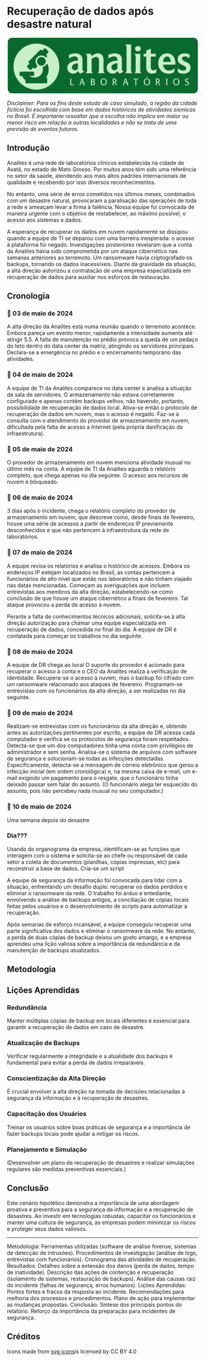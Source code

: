 # Recuperação de dados após desastre natural

<p align="center">
  <img src="./assets/logo-analites.png" />
</p>

_Disclaimer: Para os fins deste estudo de caso simulado, a região da cidade fictícia foi escolhida com base em dados históricos de atividades sísmicas no Brasil. É importante ressaltar que a escolha não implica em maior ou menor risco em relação a outras localidades e não se trata de uma previsão de eventos futuros._



## Introdução

Analites é uma rede de laboratórios clínicos estabelecida na cidade de Avatã, no estado de Mato Grosso. Por muitos anos têm sido uma referência no setor da saúde, atendendo aos mais altos padrões internacionais de qualidade e recebendo por isso diversos reconhecimentos.

No entanto, uma série de erros cometidos nos últimos meses, combinados com um desastre natural, provocaram a paralisação das operações de toda a rede e ameaçam levar a firma à falência. Nossa equipe foi convocada de maneira urgente com o objetivo de restabelecer, ao máximo possível, o acesso aos sistemas e dados.

A esperança de recuperar os dados em nuvem rapidamente se dissipou quando a equipe de TI se deparou com uma barreira inesperada: o acesso à plataforma foi negado. Investigações posteriores revelaram que a conta da Analites havia sido comprometida por um ataque cibernético nas semanas anteriores ao terremoto. Um ransomware havia criptografado os backups, tornando os dados inacessíveis. Diante da gravidade da situação, a alta direção autorizou a contratação de uma empresa especializada em recuperação de dados para auxiliar nos esforços de restauração.

## Cronologia

### 📅 03 de maio de 2024

A alta direção da Analites está numa reunião quando o terremoto acontece. Embora pareça um evento menor, rapidamente a intensidade aumenta até atingir 5.5. A falta de manutenção no prédio provoca a queda de um pedaço do teto dentro do data center da matriz, atingindo os servidores principais. Declara-se a emergência no prédio e o encerramento temporário das atividades.

### 📅 04 de maio de 2024

A equipe de TI da Analites comparece no data center e analisa a situação da sala de servidores. O armazenamento não estava corretamente configurado e apenas contém backups velhos, não havendo, portanto, possibilidade de recuperação de dados local.
Ativa-se então o protocolo de recuperação de dados em nuvem, mas o acesso é negado.
Faz-se a consulta com o atendimento do provedor de armazenamento em nuvem, dificultada pela falta de acesso a Internet (pela própria danificação da infraestrutura).

### 📅 05 de maio de 2024

O provedor de armazenamento em nuvem menciona atividade inusual no último mês na conta. A equipe de TI da Analites aguarda o relatório completo, que chega apenas no dia seguinte. O acesso aos recursos de nuvem é bloqueado.

### 📅 06 de maio de 2024

3 dias após o incidente, chega o relatório completo do provedor de armazenamento em nuvem, que descreve como, desde finais de fevereiro, houve uma série de acessos a partir de endereços IP previamente desconhecidos e que não pertencem à infraestrutura da rede de laboratórios.

### 📅 07 de maio de 2024

A equipe revisa os relatórios e analisa o histórico de acessos. Embora os endereços IP estejam localizados no Brasil, as contas pertencem a funcionários de alto nível que estão nos laboratórios e não tinham viajado nas datas mencionadas. Começam as averiguações que incluem entrevistas aos membros da alta direção, estabelecendo-se como conclusão de que houve um ataque cibernético a finais de fevereiro. Tal ataque provocou a perda de acesso à nuvem.

Perante a falta de conhecimentos técnicos adicionais, solicita-se à alta direção autorização para chamar uma equipe especializada em recuperação de dados, concedida no final do dia. A equipe de DR é contatada para começar os trabalhos no dia seguinte.

### 📅 08 de maio de 2024

A equipe de DR chega ao local
O suporte do provedor é acionado para recuperar o acesso à conta e o CEO da Analites realiza a verificação de identidade. Recupera-se o acesso à nuvem, mas o backup foi cifrado com um ransomware relacionado aos ataques de fevereiro. Programam-se entrevistas com os funcionários da alta direção, a ser realizadas no dia seguinte.

### 📅 09 de maio de 2024

Realizam-se entrevistas com os funcionários da alta direção e, obtendo antes as autorizações pertinentes por escrito, a equipe de DR acessa cada computador e verifica se os protocolos de segurança foram respeitados. Detecta-se que um dos computadores tinha uma conta com privilégios de administrador e sem senha. Analisa-se o sistema de arquivos com software de segurança e solucionam-se todas as infecções detectadas. Especificamente, detecta-se a mensagem de correio eletrônico que gerou a infecção inicial (em ordem cronológica) e, na mesma caixa de e-mail, um e-mail exigindo um pagamento para o resgate, que o funcionário tinha deixado passar sem falar do assunto. (O funcionário alega ter esquecido do assunto, pois não percebeu nada inusual no seu computador.)

### 📅 10 de maio de 2024

Uma semana depois do desastre

### Dia???

Usando do organograma da empresa, identificam-se as funções que interagem com o sistema e solicita-se ao chefe ou responsável de cada setor a coleta de documentos (planilhas, cópias impressas, etc) para reconstruir a base de dados.
Cria-se um script 

A equipe de segurança da informação foi convocada para lidar com a situação, enfrentando um desafio duplo: recuperar os dados perdidos e eliminar o ransomware da rede. O trabalho foi árduo e entediante, envolvendo a análise de backups antigos, a conciliação de cópias locais feitas pelos usuários e o desenvolvimento de scripts para automatizar a recuperação.

Após semanas de esforço incansável, a equipe conseguiu recuperar uma parte significativa dos dados e eliminar o ransomware da rede. No entanto, a perda de duas cópias de backup deixou um gosto amargo, e a empresa aprendeu uma lição valiosa sobre a importância da redundância e da manutenção de backups atualizados.

## Metodologia



## Lições Aprendidas

### Redundância

Manter múltiplas cópias de backup em locais diferentes é essencial para garantir a recuperação de dados em caso de desastre.

### Atualização de Backups

Verificar regularmente a integridade e a atualidade dos backups é fundamental para evitar a perda de dados irreparáveis.

### Conscientização da Alta Direção

É crucial envolver a alta direção na tomada de decisões relacionadas à segurança da informação e à recuperação de desastres.

### Capacitação dos Usuários

Treinar os usuários sobre boas práticas de segurança e a importância de fazer backups locais pode ajudar a mitigar os riscos.

### Planejamento e Simulação

(Desenvolver um plano de recuperação de desastres e realizar simulações regulares são medidas preventivas essenciais.)

## Conclusão

Este cenário hipotético demonstra a importância de uma abordagem proativa e preventiva para a segurança da informação e a recuperação de desastres. Ao investir em tecnologias robustas, capacitar os funcionários e manter uma cultura de segurança, as empresas podem minimizar os riscos e proteger seus dados valiosos.


---

Metodologia:
Ferramentas utilizadas (software de análise forense, sistemas de detecção de intrusões).
Procedimentos de investigação (análise de logs, entrevistas com funcionários).
Cronograma das atividades de recuperação.
Resultados:
Detalhes sobre a extensão dos danos (perda de dados, tempo de inatividade).
Descrição das ações de contenção e recuperação (isolamento de sistemas, restauração de backups).
Análise das causas raiz do incidente (falhas de segurança, erros humanos).
Lições Aprendidas:
Pontos fortes e fracos da resposta ao incidente.
Recomendações para melhoria dos processos e procedimentos.
Plano de ação para implementar as mudanças propostas.
Conclusão:
Síntese dos principais pontos do relatório.
Reforço da importância da preparação para incidentes de segurança.






## Créditos

<div>Icons made from <a href="https://www.onlinewebfonts.com/icon">svg icons</a>is licensed by CC BY 4.0</div>